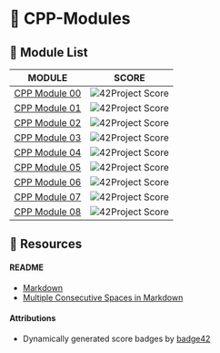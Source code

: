 # :large_orange_diamond: CPP-Modules

## :small_orange_diamond: Module List
MODULE | SCORE
:-----:|:-----:
[CPP Module 00](./CPP_Module_00) | ![42Project Score](https://badge42.herokuapp.com/api/project/floogman/CPP%20Module%2000)
[CPP Module 01](./CPP_Module_01) | ![42Project Score](https://badge42.herokuapp.com/api/project/floogman/CPP%20Module%2001)
[CPP Module 02](./CPP_Module_02) | ![42Project Score](https://badge42.herokuapp.com/api/project/floogman/CPP%20Module%2002)
[CPP Module 03](./CPP_Module_03) | ![42Project Score](https://badge42.herokuapp.com/api/project/floogman/CPP%20Module%2003)
[CPP Module 04](./CPP_Module_04) | ![42Project Score](https://badge42.herokuapp.com/api/project/floogman/CPP%20Module%2004)
[CPP Module 05](./CPP_Module_05) | ![42Project Score](https://badge42.herokuapp.com/api/project/floogman/CPP%20Module%2005)
[CPP Module 06](./CPP_Module_06) | ![42Project Score](https://badge42.herokuapp.com/api/project/floogman/CPP%20Module%2006)
[CPP Module 07](./CPP_Module_07) | ![42Project Score](https://badge42.herokuapp.com/api/project/floogman/CPP%20Module%2007)
[CPP Module 08](./CPP_Module_08) | ![42Project Score](https://badge42.herokuapp.com/api/project/floogman/CPP%20Module%2008)

## :small_orange_diamond: Resources
#### README
- [Markdown](https://docs.github.com/en/github/writing-on-github/getting-started-with-writing-and-formatting-on-github/basic-writing-and-formatting-syntax)
- [Multiple Consecutive Spaces in Markdown](https://steemit.com/markdown/@jamesanto/how-to-add-multiple-spaces-between-texts-in-markdown)
#### Attributions
- Dynamically generated score badges by [badge42](https://github.com/JaeSeoKim/badge42)
